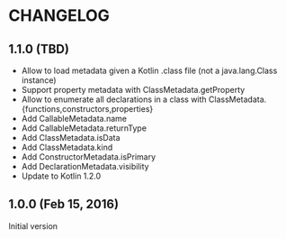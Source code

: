# CHANGELOG

## 1.1.0 (TBD)

* Allow to load metadata given a Kotlin .class file (not a java.lang.Class instance)
* Support property metadata with ClassMetadata.getProperty
* Allow to enumerate all declarations in a class with ClassMetadata.{functions,constructors,properties}
* Add CallableMetadata.name
* Add CallableMetadata.returnType
* Add ClassMetadata.isData
* Add ClassMetadata.kind
* Add ConstructorMetadata.isPrimary
* Add DeclarationMetadata.visibility
* Update to Kotlin 1.2.0

## 1.0.0 (Feb 15, 2016)

Initial version
